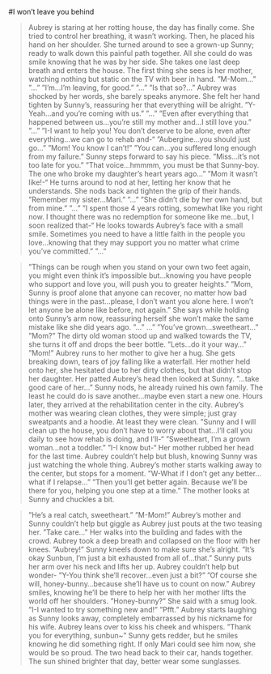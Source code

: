 #I won’t leave you behind

>Aubrey is staring at her rotting house, the day has finally come. She tried to control her breathing, it wasn’t working.
>Then, he placed his hand on her shoulder. She turned around to see a grown-up Sunny; ready to walk down this painful path together. All she could do was smile knowing that he was by her side.
>She takes one last deep breath and enters the house. The first thing she sees is her mother, watching nothing but static on the TV with beer in hand.
>”M-Mom…”
>”…”
>”I’m…I’m leaving, for good.”
>”…”
>”Is that so?…”
>Aubrey was shocked by her words, she barely speaks anymore. She felt her hand tighten by Sunny’s, reassuring her that everything will be alright.
>”Y-Yeah…and you’re coming with us.”
>”…”
>”Even after everything that happened between us…you’re still my mother and…I still love you.”
>”…”
>”I-I want to help you! You don’t deserve to be alone, even after everything…we can go to rehab and-“
>”Aubergine…you should just go…”
>”Mom! You know I can’t!”
>”You can…you suffered long enough from my failure.”
>Sunny steps forward to say his piece.
>”Miss…it’s not too late for you.”
>”That voice…hmmmm, you must be that Sunny-boy. The one who broke my daughter’s heart years ago…”
>”Mom it wasn’t like!-“
>He turns around to nod at her, letting her know that he understands. She nods back and tighten the grip of their hands.
>”Remember my sister…Mari.”
>”…”
>”She didn’t die by her own hand, but from mine.”
>”…”
>”I spent those 4 years rotting, somewhat like you right now. I thought there was no redemption for someone like me…but, I soon realized that-“
>He looks towards Aubrey’s face with a small smile.
>Sometimes you need to have a little faith in the people you love…knowing that they may support you no matter what crime you’ve committed.”
>”…”

>”Things can be rough when you stand on your own two feet again, you might even think it’s impossible but…knowing you have people who support and love you, will push you to greater heights.”
>”Mom, Sunny is proof alone that anyone can recover, no matter how bad things were in the past…please, I don’t want you alone here. I won’t let anyone be alone like before, not again.”
>She says while holding onto Sunny’s arm now, reassuring herself she won’t make the same mistake like she did years ago.
>”…”
>…”
>”You’ve grown…sweetheart…”
>”Mom?”
>The dirty old woman stood up and walked towards the TV, she turns it off and drops the beer bottle.
>”Lets…do it your way…”
>”Mom!”
>Aubrey runs to her mother to give her a hug. She gets breaking down, tears of joy falling like a waterfall.
>Her mother held onto her, she hesitated due to her dirty clothes, but that didn’t stop her daughter.
>Her patted Aubrey’s head then looked at Sunny.
>”…take good care of her…”
>Sunny nods, he already ruined his own family. The least he could do is save another…maybe even start a new one.
>Hours later, they arrived at the rehabilitation center in the city. Aubrey’s mother was wearing clean clothes, they were simple; just gray sweatpants and a hoodie. At least they were clean.
>”Sunny and I will clean up the house, you don’t have to worry about that…I’ll call you daily to see how rehab is doing, and I’ll-“
>”Sweetheart, I’m a grown woman…not a toddler.”
>”I-I know but-“
>Her mother rubbed her head for the last time. Aubrey couldn’t help but blush, knowing Sunny was just watching the whole thing.
>Aubrey’s mother starts walking away to the center, but stops for a moment.
>”W-What if I don’t get any better…what if I relapse…”
>”Then you’ll get better again. Because we’ll be there for you, helping you one step at a time.”
>The mother looks at Sunny and chuckles a bit.

>”He’s a real catch, sweetheart.”
>”M-Mom!”
>Aubrey’s mother and Sunny couldn’t help but giggle as Aubrey just pouts at the two teasing her.
>”Take care…”
>Her walks into the building and fades with the crowd. Aubrey took a deep breath and collapsed on the floor with her knees.
>”Aubrey!” Sunny kneels down to make sure she’s alright.
>”It’s okay Sunbun, I’m just a bit exhausted from all of…that.” 
>Sunny puts her arm over his neck and lifts her up. Aubrey couldn’t help but wonder-
>”Y-You think she’ll recover…even just a bit?”
>”Of course she will, honey-bunny…because she’ll have us to count on now.”
>Aubrey smiles, knowing he’ll be there to help her with her mother lifts the world off her shoulders.
>”Honey-bunny?” She said with a smug look.
>”I-I wanted to try something new and!”
>”Pfft.” Aubrey starts laughing as Sunny looks away, completely embarrassed by his nickname for his wife.
>Aubrey leans over to kiss his cheek and whispers.
>”Thank you for everything, sunbun~”
>Sunny gets redder, but he smiles knowing he did something right. If only Mari could see him now, she would be so proud.
>The two head back to their car, hands together. The sun shined brighter that day, better wear some sunglasses.